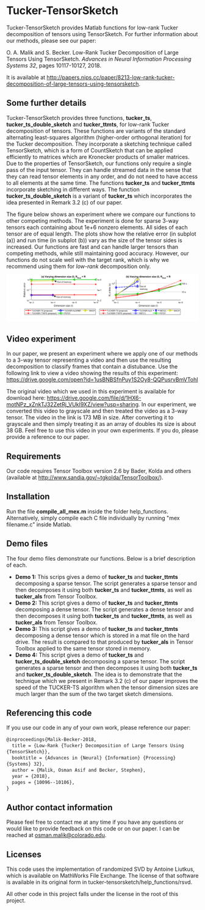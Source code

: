 # Tucker-TensorSketch
Tucker-TensorSketch provides Matlab functions for low-rank Tucker decomposition of tensors using TensorSketch. For further information about our methods, please see our paper:

O. A. Malik and S. Becker. Low-Rank Tucker Decomposition of Large Tensors Using TensorSketch. *Advances in Neural Information Processing Systems 32*, pages 10117-10127, 2018.

It is available at http://papers.nips.cc/paper/8213-low-rank-tucker-decomposition-of-large-tensors-using-tensorsketch.

## Some further details
Tucker-TensorSketch provides three functions, **tucker_ts**, **tucker_ts_double_sketch** and **tucker_ttmts**, for low-rank Tucker decomposition of tensors. These functions are variants of the standard alternating least-squares algorithm (higher-order orthogonal iteration) for the Tucker decomposition. They incorporate a sketching technique called TensorSketch, which is a form of CountSketch that can be applied efficiently to matrices which are Kronecker products of smaller matrices. Due to the properties of TensorSketch, our functions only require a single pass of the input tensor. They can handle streamed data in the sense that they can read tensor elements in any order, and do not need to have access to all elements at the same time. The functions **tucker_ts** and **tucker_ttmts** incorporate sketching in different ways. The function **tucker_ts_double_sketch** is a variant of **tucker_ts** which incorporates the idea presented in Remark 3.2 (c) of our paper.

The figure below shows an experiment where we compare our functions to other competing methods. The experiment is done for sparse 3-way tensors each containing about 1e+6 nonzero elements. All sides of each tensor are of equal length. The plots show how the relative error (in subplot (a)) and run time (in subplot (b)) vary as the size of the tensor sides is increased. Our functions are fast and can handle larger tensors than competing methods, while still maintaining good accuracy. However, our functions do not scale well with the target rank, which is why we recommend using them for *low-rank* decomposition only.

![Experiment results](Experiment2Fig1.png)

## Video experiment
In our paper, we present an experiment where we apply one of our methods to a 3-way tensor representing a video and then use the resulting decomposition to classify frames that contain a distubance. Use the following link to view a video showing the results of this experiment: https://drive.google.com/open?id=1usBNBSfnPuy1S2Oy8-QQPusrvBmVTohl

The original video which we used in this experiment is available for download here: https://drive.google.com/file/d/1HX6-motNPz_xZnkTJ32ZetRj_VUkI9XZ/view?usp=sharing. In our experiment, we converted this video to grayscale and then treated the video as a 3-way tensor. The video in the link is 173 MB in size. After converting it to grayscale and then simply treating it as an array of doubles its size is about 38 GB. Feel free to use this video in your own experiments. If you do, please provide a reference to our paper.

## Requirements
Our code requires Tensor Toolbox version 2.6 by Bader, Kolda and others (available at http://www.sandia.gov/~tgkolda/TensorToolbox/).

## Installation
Run the file **compile_all_mex.m** inside the folder help_functions. Alternatively, simply compile each C file individually by running "mex filename.c" inside Matlab.

## Demo files
The four demo files demonstrate our functions. Below is a brief description of each.
* **Demo 1:** This scrips gives a demo of **tucker_ts** and **tucker_ttmts** decomposing a sparse tensor. The script generates a sparse tensor and then decomposes it using both **tucker_ts** and **tucker_ttmts**, as well as **tucker_als** from Tensor Toolbox.
* **Demo 2:** This script gives a demo of **tucker_ts** and **tucker_ttmts** decomposing a dense tensor. The script generates a dense tensor and then decomposes it using both **tucker_ts** and **tucker_ttmts**, as well as **tucker_als** from Tensor Toolbox.
* **Demo 3:** This script gives a demo of **tucker_ts** and **tucker_ttmts** decomposing a dense tensor which is stored in a mat file on the hard drive. The result is compared to that produced by **tucker_als** in Tensor Toolbox applied to the same tensor stored in memory.
* **Demo 4:** This script gives a demo of **tucker_ts** and **tucker_ts_double_sketch** decomposing a sparse tensor. The script generates a sparse tensor and then decomposes it using both **tucker_ts** and **tucker_ts_double_sketch**. The idea is to demonstrate that the technique which we present in Remark 3.2 (c) of our paper improves the speed of the TUCKER-TS algorithm when the tensor dimension sizes are much larger than the sum of the two target sketch dimensions.

## Referencing this code
If you use our code in any of your own work, please reference our paper:
```
@inproceedings{Malik-Becker-2018,
  title = {Low-Rank {Tucker} Decomposition of Large Tensors Using {TensorSketch}},
  booktitle = {Advances in {Neural} {Information} {Processing} {Systems} 32},
  author = {Malik, Osman Asif and Becker, Stephen},
  year = {2018},
  pages = {10096--10106},
}
```

## Author contact information
Please feel free to contact me at any time if you have any questions or would like to provide feedback on this code or on our paper. I can be reached at osman.malik@colorado.edu.

## Licenses
This code uses the implementation of randomized SVD by Antoine Liutkus, which is available on MathWorks File Exchange. The license of that software is available in its original form in tucker-tensorsketch/help_functions/rsvd.

All other code in this project falls under the license in the root of this project.
